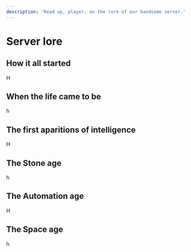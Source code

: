```yaml
---
description: 'Read up, player, on the lore of our handsome server.'
---
```


# Server lore

## How it all started

H

## When the life came to be

h

## **The first aparitions of intelligence**

H

## The Stone age

h

## The Automation age

H

## The Space age

h



